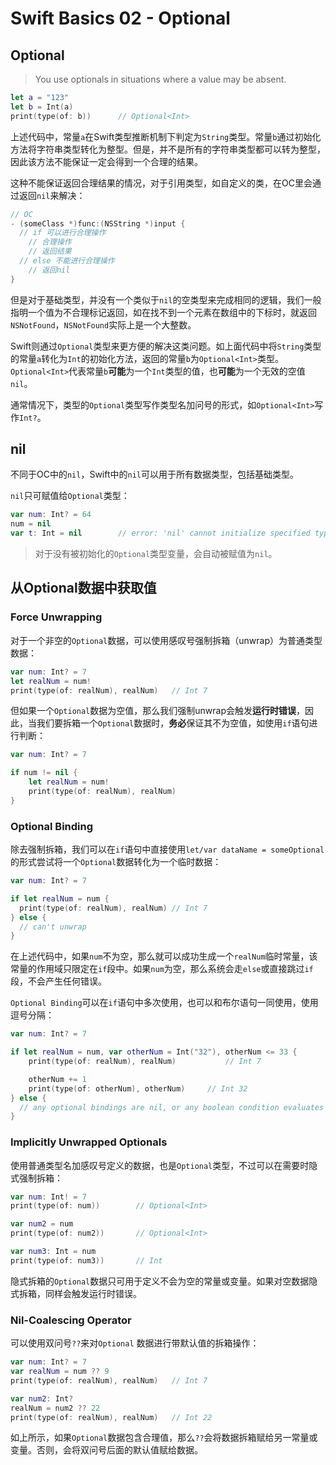 # Swift Basics 02 - Optional

## Optional

> You use optionals in situations where a value may be absent.

```swift
let a = "123"
let b = Int(a)
print(type(of: b))		// Optional<Int>
```

上述代码中，常量`a`在Swift类型推断机制下判定为`String`类型。常量`b`通过初始化方法将字符串类型转化为整型。但是，并不是所有的字符串类型都可以转为整型，因此该方法不能保证一定会得到一个合理的结果。

这种不能保证返回合理结果的情况，对于引用类型，如自定义的类，在OC里会通过返回`nil`来解决：

```objective-c
// OC
- (someClass *)func:(NSString *)input {
  // if 可以进行合理操作 
  	// 合理操作
  	// 返回结果
  // else 不能进行合理操作
  	// 返回nil
}
```

但是对于基础类型，并没有一个类似于`nil`的空类型来完成相同的逻辑，我们一般指明一个值为不合理标记返回，如在找不到一个元素在数组中的下标时，就返回`NSNotFound`，`NSNotFound`实际上是一个大整数。

Swift则通过`Optional`类型来更方便的解决这类问题。如上面代码中将`String`类型的常量`a`转化为`Int`的初始化方法，返回的常量`b`为`Optional<Int>`类型。`Optional<Int>`代表常量`b`**可能**为一个`Int`类型的值，也**可能**为一个无效的空值`nil`。

通常情况下，类型的`Optional`类型写作类型名加问号的形式，如`Optional<Int>`写作`Int?`。

## nil

不同于OC中的`nil`，Swift中的`nil`可以用于所有数据类型，包括基础类型。

`nil`只可赋值给`Optional`类型：

```swift
var num: Int? = 64
num = nil
var t: Int = nil		// error: 'nil' cannot initialize specified type 'Int'
```

> 对于没有被初始化的`Optional`类型变量，会自动被赋值为`nil`。

## 从Optional数据中获取值

### Force Unwrapping

对于一个非空的`Optional`数据，可以使用感叹号强制拆箱（unwrap）为普通类型数据：

```swift
var num: Int? = 7
let realNum = num!
print(type(of: realNum), realNum)	// Int 7
```

但如果一个`Optional`数据为空值，那么我们强制unwrap会触发**运行时错误**，因此，当我们要拆箱一个`Optional`数据时，**务必**保证其不为空值，如使用`if`语句进行判断：

```swift
var num: Int? = 7

if num != nil {
    let realNum = num!
    print(type(of: realNum), realNum)
}
```

### Optional Binding

除去强制拆箱，我们可以在`if`语句中直接使用`let/var dataName = someOptional`的形式尝试将一个`Optional`数据转化为一个临时数据：

```swift
var num: Int? = 7

if let realNum = num {
  print(type(of: realNum), realNum)	// Int 7
} else {
  // can't unwrap
}
```

在上述代码中，如果`num`不为空，那么就可以成功生成一个`realNum`临时常量，该常量的作用域只限定在`if`段中。如果`num`为空，那么系统会走`else`或直接跳过`if`段，不会产生任何错误。

`Optional Binding`可以在`if`语句中多次使用，也可以和布尔语句一同使用，使用逗号分隔：

```swift
var num: Int? = 7

if let realNum = num, var otherNum = Int("32"), otherNum <= 33 {
    print(type(of: realNum), realNum)			// Int 7

    otherNum += 1
    print(type(of: otherNum), otherNum)		// Int 32
} else {
  // any optional bindings are nil, or any boolean condition evaluates to false
}
```

### Implicitly Unwrapped Optionals

使用普通类型名加感叹号定义的数据，也是`Optional`类型，不过可以在需要时隐式强制拆箱：

```swift
var num: Int! = 7
print(type(of: num))		// Optional<Int>

var num2 = num
print(type(of: num2))		// Optional<Int>

var num3: Int = num
print(type(of: num3))		// Int
```

隐式拆箱的`Optional`数据只可用于定义不会为空的常量或变量。如果对空数据隐式拆箱，同样会触发运行时错误。

### Nil-Coalescing Operator

可以使用双问号`??`来对`Optional` 数据进行带默认值的拆箱操作：

```swift
var num: Int? = 7
var realNum = num ?? 9
print(type(of: realNum), realNum)	// Int 7

var num2: Int?
realNum = num2 ?? 22
print(type(of: realNum), realNum)	// Int 22
```

如上所示，如果`Optional`数据包含合理值，那么`??`会将数据拆箱赋给另一常量或变量。否则，会将双问号后面的默认值赋给数据。